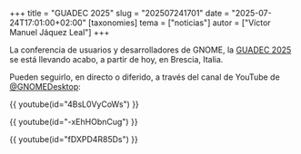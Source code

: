 +++
title = "GUADEC 2025"
slug = "202507241701"
date = "2025-07-24T17:01:00+02:00"
[taxonomies]
tema = ["noticias"]
autor = ["Víctor Manuel Jáquez Leal"]
+++

La conferencia de usuarios y desarrolladores de GNOME, la [GUADEC
2025](https://events.gnome.org/event/259/) se está llevando acabo, a partir de
hoy, en Brescia, Italia.

Pueden seguirlo, en directo o diferido, a través del canal de YouTube de [@GNOMEDesktop](https://www.youtube.com/@GNOMEDesktop/streams):

{{ youtube(id="4BsL0VyCoWs") }}

{{ youtube(id="-xEhHObnCug") }}

{{ youtube(id="fDXPD4R85Ds") }}
